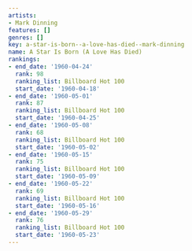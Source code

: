 ```yaml
---
artists:
- Mark Dinning
features: []
genres: []
key: a-star-is-born--a-love-has-died--mark-dinning
name: A Star Is Born (A Love Has Died)
rankings:
- end_date: '1960-04-24'
  rank: 98
  ranking_list: Billboard Hot 100
  start_date: '1960-04-18'
- end_date: '1960-05-01'
  rank: 87
  ranking_list: Billboard Hot 100
  start_date: '1960-04-25'
- end_date: '1960-05-08'
  rank: 68
  ranking_list: Billboard Hot 100
  start_date: '1960-05-02'
- end_date: '1960-05-15'
  rank: 75
  ranking_list: Billboard Hot 100
  start_date: '1960-05-09'
- end_date: '1960-05-22'
  rank: 69
  ranking_list: Billboard Hot 100
  start_date: '1960-05-16'
- end_date: '1960-05-29'
  rank: 76
  ranking_list: Billboard Hot 100
  start_date: '1960-05-23'
---
```


